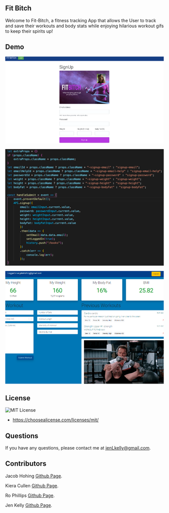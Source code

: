 ## Fit Bitch

Welcome to Fit-Bitch, a fitness tracking App that allows the User to track and save their workouts and body stats while enjoying hilarious workout gifs to keep their spirits up!

## Demo

![Sign Up Page](client/assets/images/sign-up.png)

![Stats Code](client/assets/images/stats.png)

![Main Page](client/assets/images/snipProj.png)

## License

![MIT License](https://shields.io/badge/license-MIT-green)

- https://choosealicense.com/licenses/mit/

## Questions

If you have any questions, please contact me at jenLkelly@gmail.com.

## Contributors

Jacob Hohing [Github Page](https://github.com/jakehohing).

Kiera Cullen [Github Page](https://github.com/jkelly101).

Ro Phillips [Github Page](https://github.com/kierajcullen).

Jen Kelly [Github Page](https://github.com/jkelly101).
